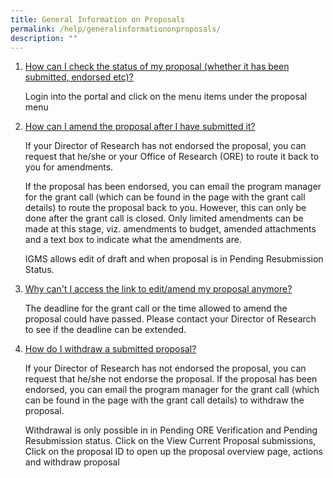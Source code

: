 ```yaml
---
title: General Information on Proposals
permalink: /help/generalinformationonproposals/
description: ""
---
```

1.  [How can I check the status of my proposal (whether it has been submitted, endorsed etc)?](https://researchgrant.gov.sg/Pages/FAQ_Proposals.aspx#)
    
    Login into the portal and click on the menu items under the proposal menu
    
2.  [How can I amend the proposal after I have submitted it?](https://researchgrant.gov.sg/Pages/FAQ_Proposals.aspx#)
    
    If your Director of Research has not endorsed the proposal, you can request that he/she or your Office of Research (ORE) to route it back to you for amendments.
    
    If the proposal has been endorsed, you can email the program manager for the grant call (which can be found in the page with the grant call details) to route the proposal back to you. However, this can only be done after the grant call is closed. Only limited amendments can be made at this stage, viz. amendments to budget, amended attachments and a text box to indicate what the amendments are.
    
    IGMS allows edit of draft and when proposal is in Pending Resubmission Status.
    
3.  [Why can't I access the link to edit/amend my proposal anymore?](https://researchgrant.gov.sg/Pages/FAQ_Proposals.aspx#)
    
    The deadline for the grant call or the time allowed to amend the proposal could have passed. Please contact your Director of Research to see if the deadline can be extended.
    
4.  [How do I withdraw a submitted proposal?](https://researchgrant.gov.sg/Pages/FAQ_Proposals.aspx#)
    
    If your Director of Research has not endorsed the proposal, you can request that he/she not endorse the proposal. If the proposal has been endorsed, you can email the program manager for the grant call (which can be found in the page with the grant call details) to withdraw the proposal.  
    
    Withdrawal is only possible in in Pending ORE Verification and Pending Resubmission status. Click on the View Current Proposal submissions, Click on the proposal ID to open up the proposal overview page, actions and withdraw proposal